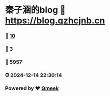 # 秦子涵的blog :link: https://blog.qzhcjnb.cn 
### :page_facing_up: [10](https://blog.qzhcjnb.cn/tag.html) 
### :speech_balloon: 3 
### :hibiscus: 5957 
### :alarm_clock: 2024-12-14 22:30:14 
### Powered by :heart: [Gmeek](https://github.com/Meekdai/Gmeek)

